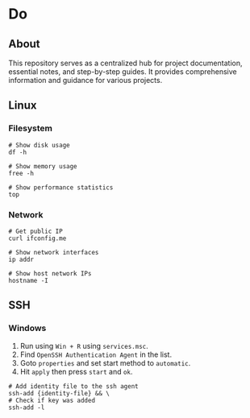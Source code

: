 # Do

## About

This repository serves as a centralized hub for project documentation, essential
notes, and step-by-step guides. It provides comprehensive information and
guidance for various projects.

## Linux

### Filesystem

```shell
# Show disk usage
df -h

# Show memory usage
free -h

# Show performance statistics
top
```

### Network

```shell
# Get public IP
curl ifconfig.me

# Show network interfaces
ip addr

# Show host network IPs
hostname -I
```

## SSH

### Windows

1. Run using `Win + R` using `services.msc`.
2. Find `OpenSSH Authentication Agent` in the list.
3. Goto `properties` and set start method to `automatic`.
4. Hit `apply` then press `start` and `ok`.

```shell
# Add identity file to the ssh agent
ssh-add {identity-file} && \
# Check if key was added
ssh-add -l
```
